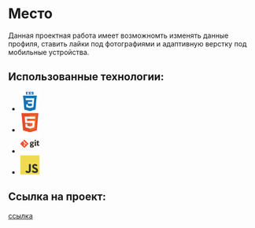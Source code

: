 # Место

Данная проектная работа имеет возможномть изменять данные профиля, ставить лайки под фотографиями и адаптивную верстку под мобильные устройства.

## Использованные технологии:
- <img src="https://github.com/devicons/devicon/blob/master/icons/css3/css3-plain-wordmark.svg" title="CSS3" alt="CSS" width="40" height="40"/>&nbsp;
- <img src="https://github.com/devicons/devicon/blob/master/icons/html5/html5-original.svg" title="HTML5" alt="HTML" width="40" height="40"/>&nbsp;
- <img src="https://github.com/devicons/devicon/blob/master/icons/git/git-original-wordmark.svg" title="Git" alt="Git" width="40" height="40"/>
- <img src="https://github.com/devicons/devicon/blob/master/icons/javascript/javascript-original.svg" title="JS" alt="JS" width="40" height="40"/>

## Ссылка на проект:

[ссылка](https://sporyshevsavelii.github.io/russian-travel/)